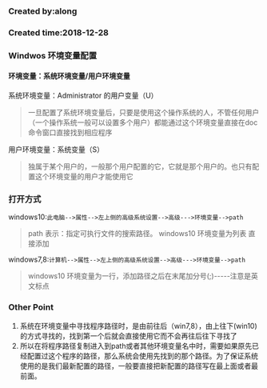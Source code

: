 ### Created by:along
### Created time:2018-12-28

### Windwos 环境变量配置

#### 环境变量：系统环境变量/用户环境变量
系统环境变量：Administrator 的用户变量（U）
>一旦配置了系统环境变量后，只要是使用这个操作系统的人，不管任何用户（一个操作系统一般可以设置多个用户）都能通过这个环境变量直接在doc命令窗口直接找到相应程序

用户环境变量：系统变量（S）
>独属于某个用户的，一般那个用户配置的它，它就是那个用户的。也只有配置这个环境变量的用户才能使用它

### 打开方式

windows10:`此电脑-->属性-->左上侧的高级系统设置-->高级--->环境变量-->path`
>path 表示：指定可执行文件的搜索路径。
>windows10 环境变量为列表 直接添加

windows7,8:`计算机-->属性-->左上侧的高级系统设置-->高级--->环境变量-->path`
>windows10 环境变量为一行，添加路径之后在末尾加分号(;)-----注意是英文标点



### Other Point
1. 系统在环境变量中寻找程序路径时，是由前往后（win7,8），由上往下(win10)的方式寻找的，找到第一个后就会直接使用它而不会再往后往下寻找了
2. 所以在将程序路径复制进入到path或者其他环境变量名中时，需要如果原先已经配置过这个程序的路径，那么系统会使用先找到的那个路径。为了保证系统使用的是我们最新配置的路径，一般要直接把新配置的路径写在最上面或者最前面。